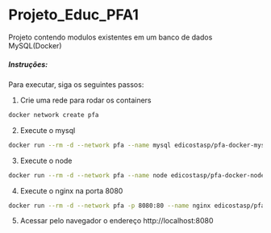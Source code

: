 # Projeto_Educ_PFA1
Projeto contendo modulos existentes em um banco de dados MySQL(Docker)

##### Instruções:

Para executar, siga os seguintes passos:

1. Crie uma rede para rodar os containers

```sh
docker network create pfa
```

2. Execute o mysql

```sh
docker run --rm -d --network pfa --name mysql edicostasp/pfa-docker-mysql
```

3. Execute o node

```sh
docker run --rm -d --network pfa --name node edicostasp/pfa-docker-node
```

4. Execute o nginx na porta 8080

```sh
docker run --rm -d --network pfa -p 8080:80 --name nginx edicostasp/pfa-docker-nginx
```

5. Acessar pelo navegador o endereço http://localhost:8080
